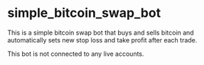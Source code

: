 # simple_bitcoin_swap_bot

This is a simple bitcoin swap bot that buys and sells bitcoin and automatically sets new stop loss and take profit after each trade. 

This bot is not connected to any live accounts.


 
